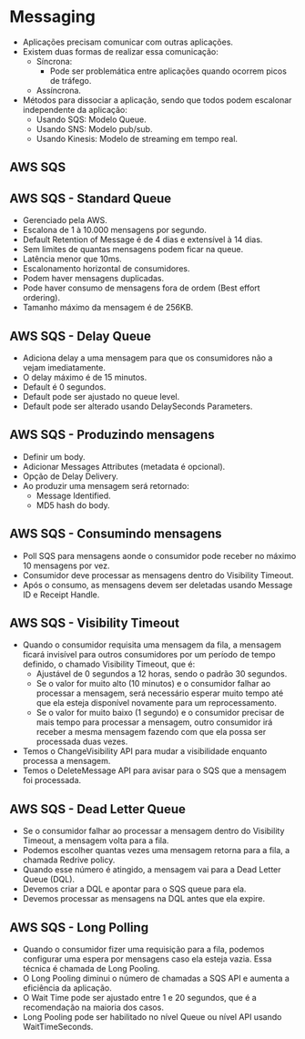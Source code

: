 # Messaging

- Aplicações precisam comunicar com outras aplicações.
- Existem duas formas de realizar essa comunicação:
  - Síncrona:
    - Pode ser problemática entre aplicações quando ocorrem picos de tráfego.
  - Assíncrona.
- Métodos para dissociar a aplicação, sendo que todos podem escalonar independente da aplicação:
  - Usando SQS: Modelo Queue.
  - Usando SNS: Modelo pub/sub.
  - Usando Kinesis: Modelo de streaming em tempo real.

## AWS SQS

## AWS SQS - Standard Queue

- Gerenciado pela AWS.
- Escalona de 1 à 10.000 mensagens por segundo.
- Default Retention of Message é de 4 dias e extensível à 14 dias.
- Sem limites de quantas mensagens podem ficar na queue.
- Latência menor que 10ms.
- Escalonamento horizontal de consumidores.
- Podem haver mensagens duplicadas.
- Pode haver consumo de mensagens fora de ordem (Best effort ordering).
- Tamanho máximo da mensagem é de 256KB.

## AWS SQS - Delay Queue

- Adiciona delay a uma mensagem para que os consumidores não a vejam imediatamente.
- O delay máximo é de 15 minutos.
- Default é 0 segundos.
- Default pode ser ajustado no queue level.
- Default pode ser alterado usando DelaySeconds Parameters.

## AWS SQS - Produzindo mensagens

- Definir um body.
- Adicionar Messages Attributes (metadata é opcional).
- Opção de Delay Delivery.
- Ao produzir uma mensagem será retornado:
  - Message Identified.
  - MD5 hash do body.

## AWS SQS - Consumindo mensagens

- Poll SQS para mensagens aonde o consumidor pode receber no máximo 10 mensagens por vez.
- Consumidor deve processar as mensagens dentro do Visibility Timeout.
- Após o consumo, as mensagens devem ser deletadas usando Message ID e Receipt Handle.

## AWS SQS - Visibility Timeout

- Quando o consumidor requisita uma mensagem da fila, a mensagem ficará invisível para outros consumidores por um período de tempo definido, o chamado Visibility Timeout, que é:
  - Ajustável de 0 segundos a 12 horas, sendo o padrão 30 segundos.
  - Se o valor for muito alto (10 minutos) e o consumidor falhar ao processar a mensagem, será necessário esperar muito tempo até que ela esteja disponível novamente para um reprocessamento.
  - Se o valor for muito baixo (1 segundo) e o consumidor precisar de mais tempo para processar a mensagem, outro consumidor irá receber a mesma mensagem fazendo com que ela possa ser processada duas vezes.
- Temos o ChangeVisibility API para mudar a visibilidade enquanto processa a mensagem.
- Temos o DeleteMessage API para avisar para o SQS que a mensagem foi processada.

## AWS SQS - Dead Letter Queue

- Se o consumidor falhar ao processar a mensagem dentro do Visibility Timeout, a mensagem volta para a fila.
- Podemos escolher quantas vezes uma mensagem retorna para a fila, a chamada Redrive policy.
- Quando esse número é atingido, a mensagem vai para a Dead Letter Queue (DQL).
- Devemos criar a DQL e apontar para o SQS queue para ela.
- Devemos processar as mensagens na DQL antes que ela expire.

## AWS SQS - Long Polling

- Quando o consumidor fizer uma requisição para a fila, podemos configurar uma espera por mensagens caso ela esteja vazia. Essa técnica é chamada de Long Pooling.
- O Long Pooling diminui o número de chamadas a SQS API e aumenta a eficiência da aplicação.
- O Wait Time pode ser ajustado entre 1 e 20 segundos, que é a recomendação na maioria dos casos.
- Long Pooling pode ser habilitado no nível Queue ou nível API usando WaitTimeSeconds.
